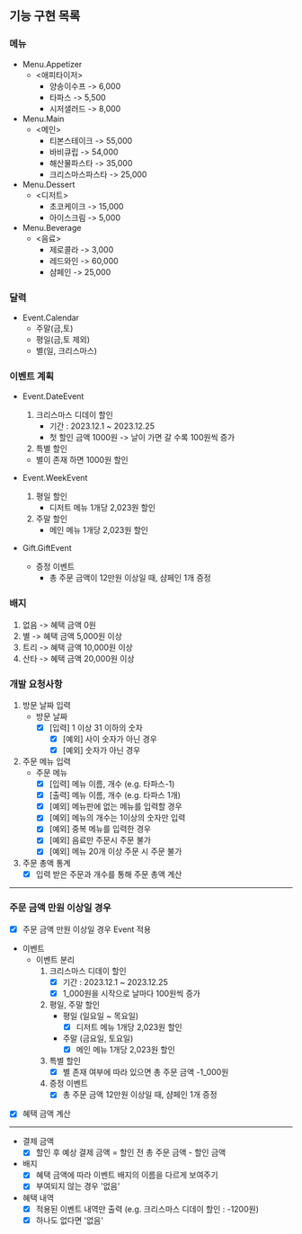 ## 기능 구현 목록

### 메뉴
- Menu.Appetizer
  - <애피타이저>
      - 양송이수프 -> 6,000
      - 타파스    -> 5,500
      - 시저샐러드 -> 8,000
- Menu.Main
  - <메인>
      - 티본스테이크 -> 55,000
      - 바비큐립    -> 54,000
      - 해산물파스타 -> 35,000
      - 크리스마스파스타 -> 25,000
- Menu.Dessert
  - <디저트>
      - 초코케이크 -> 15,000
      - 아이스크림 -> 5,000
- Menu.Beverage
  - <음료>
      - 제로콜라 -> 3,000
      - 레드와인 -> 60,000
      - 샴페인 -> 25,000

### 달력
- Event.Calendar
  - 주말(금,토)
  - 평일(금,토 제외)
  - 별(일, 크리스마스)

### 이벤트 계획
- Event.DateEvent
  1. 크리스마스 디데이 할인
     - 기간 : 2023.12.1 ~ 2023.12.25
     - 첫 할인 금액 1000원 -> 날이 가면 갈 수록 100원씩 증가
  2. 특별 할인
    - 별이 존재 하면 1000원 할인

- Event.WeekEvent
  1. 평일 할인
     - 디저트 메뉴 1개당 2,023원 할인
  2. 주말 할인
     - 메인 메뉴 1개당 2,023원 할인

- Gift.GiftEvent
  - 증정 이벤트
     - 총 주문 금액이 12만원 이상일 때, 샴페인 1개 증정

### 배지
1. 없음  -> 혜택 금액 0원
2. 별    -> 혜택 금액 5,000원 이상
3. 트리   -> 혜택 금액 10,000원 이상
4. 산타   -> 혜택 금액 20,000원 이상

### 개발 요청사항

1. 방문 날짜 입력
   - 방문 날짜 
     - [x] [입력] 1 이상 31 이하의 숫자
       - [x] [예외] 사이 숫자가 아닌 경우
       - [x] [예외] 숫자가 아닌 경우

2. 주문 메뉴 입력
   - 주문 메뉴
     - [x] [입력] 메뉴 이름, 개수 (e.g. 타파스-1)
     - [x] [출력] 메뉴 이름, 개수 (e.g. 타파스 1개)
     - [x] [예외] 메뉴판에 없는 메뉴를 입력할 경우
     - [x] [예외] 메뉴의 개수는 1이상의 숫자만 입력
     - [x] [예외] 중복 메뉴를 입력한 경우
     - [x] [예외] 음료만 주문시 주문 불가
     - [x] [예외] 메뉴 20개 이상 주문 시 주문 불가

3. 주문 총액 통계
   - [x] 입력 받은 주문과 개수를 통해 주문 총액 계산

------------------------------------------------
### 주문 금액 만원 이상일 경우

- [x] 주문 금액 만원 이상일 경우 Event 적용
- 이벤트
   - 이벤트 분리
     1. 크리스마스 디데이 할인
        - [x] 기간 : 2023.12.1 ~ 2023.12.25
        - [x] 1_000원을 시작으로 날마다 100원씩 증가
     2. 평일, 주말 할인
        - 평일 (일요일 ~ 목요일)
          - [x] 디저트 메뉴 1개당 2,023원 할인
        - 주말 (금요일, 토요일)
          - [x] 메인 메뉴 1개당 2,023원 할인
     3. 특별 할인
        - [x] 별 존재 여부에 따라 있으면 총 주문 금액 -1_000원
     4. 증정 이벤트
        - [x] 총 주문 금액 12만원 이상일 때, 샴페인 1개 증정

- [x] 혜택 금액 계산

---------------------------------------------------

- 결제 금액
  - [x] 할인 후 예상 결제 금액 = 할인 전 총 주문 금액 - 할인 금액

- 배지
  - [x] 혜택 금액에 따라 이벤트 배지의 이름을 다르게 보여주기
  - [x] 부여되지 않는 경우 '없음'

- 혜택 내역
  - [x] 적용된 이벤트 내역만 출력 (e.g. 크리스마스 디데이 할인 : -1200원)
  - [x] 하나도 없다면 '없음'